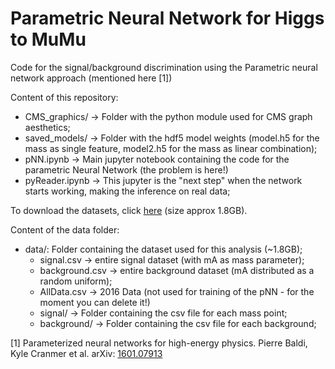 # Parametric Neural Network for Higgs to MuMu

Code for the signal/background discrimination using the Parametric neural network approach (mentioned here [1])

Content of this repository:

- CMS\_graphics/ -> Folder with the python module used for CMS graph aesthetics;
- saved\_models/ -> Folder with the hdf5 model weights (model.h5 for the mass as single feature, model2.h5 for the mass as linear combination);
- pNN.ipynb -> Main jupyter notebook containing the code for the parametric Neural Network (the problem is here!)
- pyReader.ipynb -> This jupyter is the "next step" when the network starts working, making the inference on real data;

To download the datasets, click [here](https://cernbox.cern.ch/index.php/s/zQNB8laVAFjyb4N) (size approx 1.8GB).

Content of the data folder:

- data/: Folder containing the dataset used for this analysis (~1.8GB);
    * signal.csv -> entire signal dataset (with mA as mass parameter);
	* background.csv -> entire background dataset (mA distributed as a random uniform);
	* AllData.csv -> 2016 Data (not used for training of the pNN - for the moment you can delete it!)
	* signal/ -> Folder containing the csv file for each mass point;
	* background/ -> Folder containing the csv file for each background;


[1] Parameterized neural networks for high-energy physics. Pierre Baldi, Kyle Cranmer et al. arXiv: [1601.07913](https://arxiv.org/abs/1601.07913)